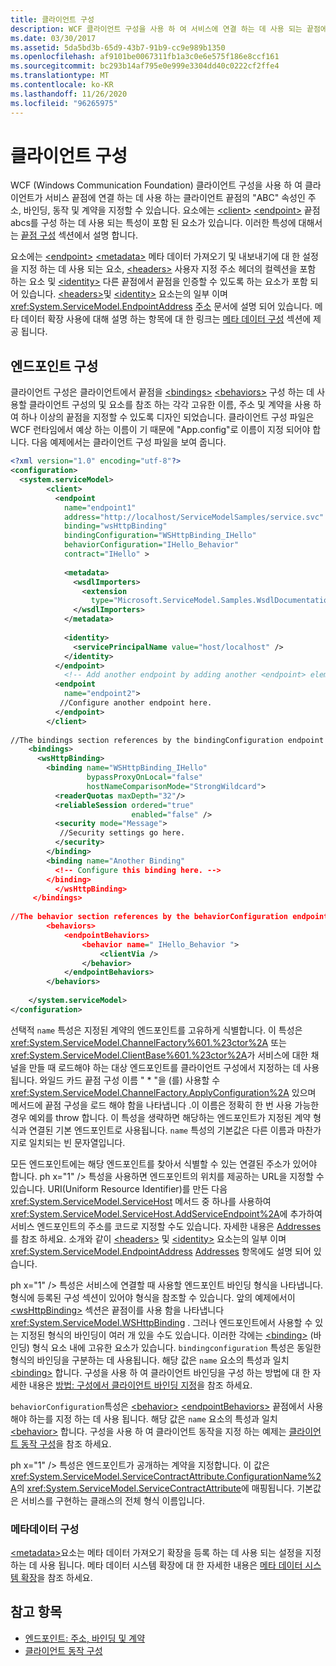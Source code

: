 ```yaml
---
title: 클라이언트 구성
description: WCF 클라이언트 구성을 사용 하 여 서비스에 연결 하는 데 사용 되는 끝점에 대 한 주소, 바인딩, 동작 및 계약을 지정 하는 방법에 대해 알아봅니다.
ms.date: 03/30/2017
ms.assetid: 5da5bd3b-65d9-43b7-91b9-cc9e989b1350
ms.openlocfilehash: af9101be0067311fb1a3c0e6e575f186e8ccf161
ms.sourcegitcommit: bc293b14af795e0e999e3304dd40c0222cf2ffe4
ms.translationtype: MT
ms.contentlocale: ko-KR
ms.lasthandoff: 11/26/2020
ms.locfileid: "96265975"
---
```

# <a name="client-configuration"></a>클라이언트 구성

WCF (Windows Communication Foundation) 클라이언트 구성을 사용 하 여 클라이언트가 서비스 끝점에 연결 하는 데 사용 하는 클라이언트 끝점의 "ABC" 속성인 주소, 바인딩, 동작 및 계약을 지정할 수 있습니다. 요소에는 [\<client>](../../configure-apps/file-schema/wcf/client.md) [\<endpoint>](../../configure-apps/file-schema/wcf/endpoint-of-client.md) 끝점 abcs를 구성 하는 데 사용 되는 특성이 포함 된 요소가 있습니다. 이러한 특성에 대해서는 [끝점 구성](#configuring-endpoints) 섹션에서 설명 합니다.  
  
 요소에는 [\<endpoint>](../../configure-apps/file-schema/wcf/endpoint-of-client.md) [\<metadata>](../../configure-apps/file-schema/wcf/metadata.md) 메타 데이터 가져오기 및 내보내기에 대 한 설정을 지정 하는 데 사용 되는 요소, [\<headers>](../../configure-apps/file-schema/wcf/headers.md) 사용자 지정 주소 헤더의 컬렉션을 포함 하는 요소 및 [\<identity>](../../configure-apps/file-schema/wcf/identity.md) 다른 끝점에서 끝점을 인증할 수 있도록 하는 요소가 포함 되어 있습니다. [\<headers>](../../configure-apps/file-schema/wcf/headers.md)및 [\<identity>](../../configure-apps/file-schema/wcf/identity.md) 요소는의 일부 이며 <xref:System.ServiceModel.EndpointAddress> [주소](endpoint-addresses.md) 문서에 설명 되어 있습니다. 메타 데이터 확장 사용에 대해 설명 하는 항목에 대 한 링크는 [메타 데이터 구성](#configuring-metadata) 섹션에 제공 됩니다.  
  
## <a name="configuring-endpoints"></a>엔드포인트 구성  

 클라이언트 구성은 클라이언트에서 끝점을 [\<bindings>](../../configure-apps/file-schema/wcf/bindings.md) [\<behaviors>](../../configure-apps/file-schema/wcf/behaviors.md) 구성 하는 데 사용할 클라이언트 구성의 및 요소를 참조 하는 각각 고유한 이름, 주소 및 계약을 사용 하 여 하나 이상의 끝점을 지정할 수 있도록 디자인 되었습니다. 클라이언트 구성 파일은 WCF 런타임에서 예상 하는 이름이 기 때문에 "App.config"로 이름이 지정 되어야 합니다. 다음 예제에서는 클라이언트 구성 파일을 보여 줍니다.  
  
```xml  
<?xml version="1.0" encoding="utf-8"?>  
<configuration>  
  <system.serviceModel>  
        <client>  
          <endpoint  
            name="endpoint1"  
            address="http://localhost/ServiceModelSamples/service.svc"  
            binding="wsHttpBinding"  
            bindingConfiguration="WSHttpBinding_IHello"  
            behaviorConfiguration="IHello_Behavior"  
            contract="IHello" >  
  
            <metadata>  
              <wsdlImporters>  
                <extension  
                  type="Microsoft.ServiceModel.Samples.WsdlDocumentationImporter, WsdlDocumentation"/>  
              </wsdlImporters>  
            </metadata>  
  
            <identity>  
              <servicePrincipalName value="host/localhost" />  
            </identity>  
          </endpoint>  
            <!-- Add another endpoint by adding another <endpoint> element. -->
          <endpoint  
            name="endpoint2">  
           //Configure another endpoint here.  
          </endpoint>  
        </client>  
  
//The bindings section references by the bindingConfiguration endpoint attribute.  
    <bindings>  
      <wsHttpBinding>  
        <binding name="WSHttpBinding_IHello"
                 bypassProxyOnLocal="false"
                 hostNameComparisonMode="StrongWildcard">  
          <readerQuotas maxDepth="32"/>  
          <reliableSession ordered="true"
                           enabled="false" />  
          <security mode="Message">  
           //Security settings go here.  
          </security>  
        </binding>  
        <binding name="Another Binding"  
          <!-- Configure this binding here. -->  
        </binding>  
          </wsHttpBinding>  
     </bindings>  
  
//The behavior section references by the behaviorConfiguration endpoint attribute.  
        <behaviors>  
            <endpointBehaviors>  
                <behavior name=" IHello_Behavior ">  
                    <clientVia />  
                </behavior>  
            </endpointBehaviors>  
        </behaviors>  
  
    </system.serviceModel>  
</configuration>  
```  
  
 선택적 `name` 특성은 지정된 계약의 엔드포인트를 고유하게 식별합니다. 이 특성은 <xref:System.ServiceModel.ChannelFactory%601.%23ctor%2A> 또는 <xref:System.ServiceModel.ClientBase%601.%23ctor%2A>가 서비스에 대한 채널을 만들 때 로드해야 하는 대상 엔드포인트를 클라이언트 구성에서 지정하는 데 사용됩니다. 와일드 카드 끝점 구성 이름 " \* "을 (를) 사용할 수 <xref:System.ServiceModel.ChannelFactory.ApplyConfiguration%2A> 있으며 메서드에 끝점 구성을 로드 해야 함을 나타냅니다 .이 이름은 정확히 한 번 사용 가능한 경우 예외를 throw 합니다. 이 특성을 생략하면 해당하는 엔드포인트가 지정된 계약 형식과 연결된 기본 엔드포인트로 사용됩니다. `name` 특성의 기본값은 다른 이름과 마찬가지로 일치되는 빈 문자열입니다.  
  
 모든 엔드포인트에는 해당 엔드포인트를 찾아서 식별할 수 있는 연결된 주소가 있어야 합니다. ph x="1" /&gt; 특성을 사용하면 엔드포인트의 위치를 제공하는 URL을 지정할 수 있습니다. URI(Uniform Resource Identifier)를 만든 다음 <xref:System.ServiceModel.ServiceHost> 메서드 중 하나를 사용하여 <xref:System.ServiceModel.ServiceHost.AddServiceEndpoint%2A>에 추가하여 서비스 엔드포인트의 주소를 코드로 지정할 수도 있습니다. 자세한 내용은 [Addresses](endpoint-addresses.md)를 참조 하세요. 소개와 같이 [\<headers>](../../configure-apps/file-schema/wcf/headers.md) 및 [\<identity>](../../configure-apps/file-schema/wcf/identity.md) 요소는의 일부 이며 <xref:System.ServiceModel.EndpointAddress> [Addresses](endpoint-addresses.md) 항목에도 설명 되어 있습니다.  
  
 ph x="1" /&gt; 특성은 서비스에 연결할 때 사용할 엔드포인트 바인딩 형식을 나타냅니다. 형식에 등록된 구성 섹션이 있어야 형식을 참조할 수 있습니다. 앞의 예제에서이 [\<wsHttpBinding>](../../configure-apps/file-schema/wcf/wshttpbinding.md) 섹션은 끝점이를 사용 함을 나타냅니다 <xref:System.ServiceModel.WSHttpBinding> . 그러나 엔드포인트에서 사용할 수 있는 지정된 형식의 바인딩이 여러 개 있을 수도 있습니다. 이러한 각에는 [\<binding>](../../configure-apps/file-schema/wcf/bindings.md) (바인딩) 형식 요소 내에 고유한 요소가 있습니다. `bindingconfiguration` 특성은 동일한 형식의 바인딩을 구분하는 데 사용됩니다. 해당 값은 `name` 요소의 특성과 일치 [\<binding>](../../configure-apps/file-schema/wcf/bindings.md) 합니다. 구성을 사용 하 여 클라이언트 바인딩을 구성 하는 방법에 대 한 자세한 내용은 [방법: 구성에서 클라이언트 바인딩 지정](../how-to-specify-a-client-binding-in-configuration.md)을 참조 하세요.  
  
 `behaviorConfiguration`특성은 [\<behavior>](../../configure-apps/file-schema/wcf/behavior-of-endpointbehaviors.md) [\<endpointBehaviors>](../../configure-apps/file-schema/wcf/endpointbehaviors.md) 끝점에서 사용 해야 하는를 지정 하는 데 사용 됩니다. 해당 값은 `name` 요소의 특성과 일치 [\<behavior>](../../configure-apps/file-schema/wcf/behavior-of-endpointbehaviors.md) 합니다. 구성을 사용 하 여 클라이언트 동작을 지정 하는 예제는 [클라이언트 동작 구성](../configuring-client-behaviors.md)을 참조 하세요.  
  
 ph x="1" /&gt; 특성은 엔드포인트가 공개하는 계약을 지정합니다. 이 값은 <xref:System.ServiceModel.ServiceContractAttribute.ConfigurationName%2A>의 <xref:System.ServiceModel.ServiceContractAttribute>에 매핑됩니다. 기본값은 서비스를 구현하는 클래스의 전체 형식 이름입니다.  
  
### <a name="configuring-metadata"></a>메타데이터 구성  

 [\<metadata>](../../configure-apps/file-schema/wcf/metadata.md)요소는 메타 데이터 가져오기 확장을 등록 하는 데 사용 되는 설정을 지정 하는 데 사용 됩니다. 메타 데이터 시스템 확장에 대 한 자세한 내용은 [메타 데이터 시스템 확장](../extending/extending-the-metadata-system.md)을 참조 하세요.  
  
## <a name="see-also"></a>참고 항목

- [엔드포인트: 주소, 바인딩 및 계약](endpoints-addresses-bindings-and-contracts.md)
- [클라이언트 동작 구성](../configuring-client-behaviors.md)
